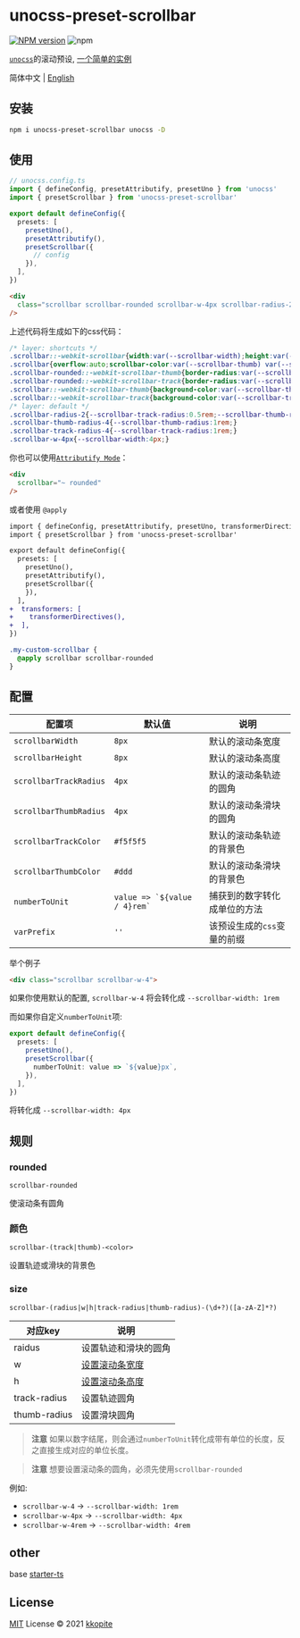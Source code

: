 # unocss-preset-scrollbar

[![NPM version](https://img.shields.io/npm/v/unocss-preset-scrollbar?color=a1b858&label=)](https://www.npmjs.com/package/unocss-preset-scrollbar) ![npm](https://img.shields.io/npm/dw/unocss-preset-scrollbar)

[`unocss`](https://github.com/unocss/unocss)的滚动预设, [一个简单的实例](https://stackblitz.com/edit/vitejs-vite-gyun7j?file=src/components/HelloWorld.vue)

简体中文 | [English](./README.md)

## 安装

```bash
npm i unocss-preset-scrollbar unocss -D
```

## 使用

```ts
// unocss.config.ts
import { defineConfig, presetAttributify, presetUno } from 'unocss'
import { presetScrollbar } from 'unocss-preset-scrollbar'

export default defineConfig({
  presets: [
    presetUno(),
    presetAttributify(),
    presetScrollbar({
      // config
    }),
  ],
})
```

```html
<div 
  class="scrollbar scrollbar-rounded scrollbar-w-4px scrollbar-radius-2 scrollbar-track-radius-4 scrollbar-thumb-radius-4"
/>
```

上述代码将生成如下的css代码：

```css
/* layer: shortcuts */
.scrollbar::-webkit-scrollbar{width:var(--scrollbar-width);height:var(--scrollbar-height);}
.scrollbar{overflow:auto;scrollbar-color:var(--scrollbar-thumb) var(--scrollbar-track);--scrollbar-track:#f5f5f5;--scrollbar-thumb:#ddd;--scrollbar-width:8px;--scrollbar-height:8px;--scrollbar-track-radius:4px;--scrollbar-thumb-radius:4px;}
.scrollbar-rounded::-webkit-scrollbar-thumb{border-radius:var(--scrollbar-thumb-radius);}
.scrollbar-rounded::-webkit-scrollbar-track{border-radius:var(--scrollbar-track-radius);}
.scrollbar::-webkit-scrollbar-thumb{background-color:var(--scrollbar-thumb);}
.scrollbar::-webkit-scrollbar-track{background-color:var(--scrollbar-track);}
/* layer: default */
.scrollbar-radius-2{--scrollbar-track-radius:0.5rem;--scrollbar-thumb-radius:0.5rem;}
.scrollbar-thumb-radius-4{--scrollbar-thumb-radius:1rem;}
.scrollbar-track-radius-4{--scrollbar-track-radius:1rem;}
.scrollbar-w-4px{--scrollbar-width:4px;}
```

你也可以使用[`Attributify Mode`](https://github.com/unocss/unocss/tree/main/packages/preset-attributify)：

```html
<div
  scrollbar="~ rounded"
/>
```

或者使用 `@apply`

```diff
import { defineConfig, presetAttributify, presetUno, transformerDirectives } from 'unocss'
import { presetScrollbar } from 'unocss-preset-scrollbar'

export default defineConfig({
  presets: [
    presetUno(),
    presetAttributify(),
    presetScrollbar({
    }),
  ],
+  transformers: [
+    transformerDirectives(),
+  ],
})
```

```css
.my-custom-scrollbar {
  @apply scrollbar scrollbar-rounded
}
```

## 配置

|配置项|默认值|说明|
|--|--|--|
|`scrollbarWidth`|`8px`|默认的滚动条宽度|
|`scrollbarHeight`|`8px`|默认的滚动条高度|
|`scrollbarTrackRadius`|`4px`|默认的滚动条轨迹的圆角|
|`scrollbarThumbRadius`|`4px`|默认的滚动条滑块的圆角|
|`scrollbarTrackColor`|`#f5f5f5`|默认的滚动条轨迹的背景色|
|`scrollbarThumbColor`|`#ddd`|默认的滚动条滑块的背景色|
|`numberToUnit`|``value => `${value / 4}rem` ``|捕获到的数字转化成单位的方法|
|`varPrefix`|`''`|该预设生成的`css`变量的前缀| 


举个例子

```html
<div class="scrollbar scrollbar-w-4">
```

如果你使用默认的配置, `scrollbar-w-4` 将会转化成 `--scrollbar-width: 1rem`

而如果你自定义`numberToUnit`项:

```ts
export default defineConfig({
  presets: [
    presetUno(),
    presetScrollbar({
      numberToUnit: value => `${value}px`,
    }),
  ],
})
```

将转化成 `--scrollbar-width: 4px`

## 规则

### rounded

`scrollbar-rounded`

使滚动条有圆角

### 颜色

`scrollbar-(track|thumb)-<color>`

设置轨迹或滑块的背景色

### size

`scrollbar-(radius|w|h|track-radius|thumb-radius)-(\d+?)([a-zA-Z]*?)`

|对应key|说明|
|--|--|
|raidus|设置轨迹和滑块的圆角|
|w|[设置滚动条宽度](https://developer.mozilla.org/en-US/docs/Web/CSS/::-webkit-scrollbar)|
|h|[设置滚动条高度](https://developer.mozilla.org/en-US/docs/Web/CSS/::-webkit-scrollbar)|
|track-radius|设置轨迹圆角|
|thumb-radius|设置滑块圆角|

> **注意** 如果以数字结尾，则会通过`numberToUnit`转化成带有单位的长度，反之直接生成对应的单位长度。

> **注意** 想要设置滚动条的圆角，必须先使用`scrollbar-rounded`

例如:
- `scrollbar-w-4` -> `--scrollbar-width: 1rem`
- `scrollbar-w-4px` -> `--scrollbar-width: 4px`
- `scrollbar-w-4rem` -> `--scrollbar-width: 4rem`

## other

base [starter-ts](https://github.com/antfu/starter-ts)

## License

[MIT](./LICENSE) License © 2021 [kkopite](https://github.com/action-hong)
